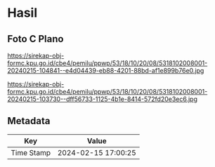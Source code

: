 # Hasil

## Foto C Plano

https://sirekap-obj-formc.kpu.go.id/cbe4/pemilu/ppwp/53/18/10/20/08/5318102008001-20240215-104841--e4d04439-eb88-4201-88bd-af1e899b76e0.jpg

https://sirekap-obj-formc.kpu.go.id/cbe4/pemilu/ppwp/53/18/10/20/08/5318102008001-20240215-103730--dff56733-1125-4b1e-8414-572fd20e3ec6.jpg


## Metadata

| Key        | Value               |
| ---------- | ------------------- |
| Time Stamp | 2024-02-15 17:00:25 |



